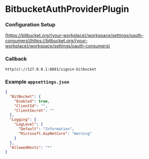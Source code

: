# BitbucketAuthProviderPlugin  

### Configuration Setup  
[https://bitbucket.org/{your-workplace}/workspace/settings/oauth-consumers](https://bitbucket.org/{your-workplace}/workspace/settings/oauth-consumers)  

### Callback  
`http(s)://127.0.0.1:8881/signin-bitbucket`  

### Example `appsettings.json`  
```json
{
  "BitBucket": {
    "Enabled": true,
    "ClientId": "",
    "ClientSecret": ""
  },
  "Logging": {
    "LogLevel": {
      "Default": "Information",
      "Microsoft.AspNetCore": "Warning"
    }
  },
  "AllowedHosts": "*"
}
```
